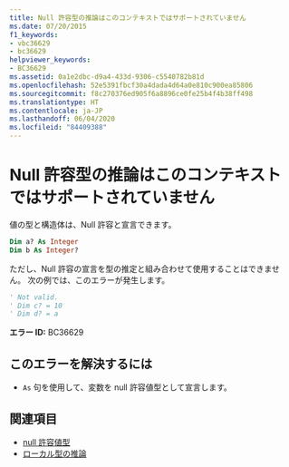 ```yaml
---
title: Null 許容型の推論はこのコンテキストではサポートされていません
ms.date: 07/20/2015
f1_keywords:
- vbc36629
- bc36629
helpviewer_keywords:
- BC36629
ms.assetid: 0a1e2dbc-d9a4-433d-9306-c5540782b81d
ms.openlocfilehash: 52e5391fbcf30a4dada4d64a0e810c900ea85806
ms.sourcegitcommit: f8c270376ed905f6a8896ce0fe25b4f4b38ff498
ms.translationtype: HT
ms.contentlocale: ja-JP
ms.lasthandoff: 06/04/2020
ms.locfileid: "84409388"
---
```

# <a name="nullable-type-inference-is-not-supported-in-this-context"></a>Null 許容型の推論はこのコンテキストではサポートされていません
値の型と構造体は、Null 許容と宣言できます。  
  
```vb  
Dim a? As Integer  
Dim b As Integer?  
```  
  
 ただし、Null 許容の宣言を型の推定と組み合わせて使用することはできません。 次の例では、このエラーが発生します。  
  
```vb  
' Not valid.  
' Dim c? = 10  
' Dim d? = a  
```  
  
 **エラー ID:** BC36629  
  
## <a name="to-correct-this-error"></a>このエラーを解決するには  
  
- `As` 句を使用して、変数を null 許容値型として宣言します。  
  
## <a name="see-also"></a>関連項目

- [null 許容値型](../../programming-guide/language-features/data-types/nullable-value-types.md)
- [ローカル型の推論](../../programming-guide/language-features/variables/local-type-inference.md)
